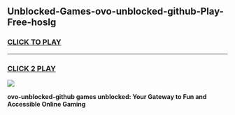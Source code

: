 
## Unblocked-Games-ovo-unblocked-github-Play-Free-hoslg
<h3>
<a href="https://premium76.site?title=ovo-unblocked-github&ref=18A1">CLICK TO PLAY</a></h3>
<hr>

<h3>
<a href="https://premium76.site?title=ovo-unblocked-github&ref=18A1">CLICK 2 PLAY</a>
  
</h3>

<a href="https://premium76.site?title=ovo-unblocked-github&ref=18A1"><img src="https://clearcache.store/games.png"></a>


**ovo-unblocked-github games unblocked: Your Gateway to Fun and Accessible Online Gaming**
